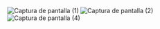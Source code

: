 ![Captura de pantalla (1)](https://user-images.githubusercontent.com/76067475/112701084-a7029880-8e5d-11eb-8976-5c4ae41ea49f.png)
![Captura de pantalla (2)](https://user-images.githubusercontent.com/76067475/112701086-a79b2f00-8e5d-11eb-9dfa-1b1f2767e990.png)
![Captura de pantalla (4)](https://user-images.githubusercontent.com/76067475/112701087-a833c580-8e5d-11eb-8741-a136bd2c84ab.png)
